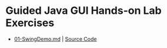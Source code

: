 # Guided Java GUI Hands-on Lab Exercises

* [01-SwingDemo.md](./Exercises/01-SwingDemo.md) | [Source Code](./Exercises/SwingDemo.java)
